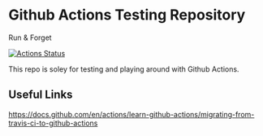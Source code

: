 # Github Actions Testing Repository

Run & Forget

[![Actions Status](https://github.com/vkresch/actions-test/workflows/actions/badge.svg)](https://github.com/vkresch/actions-test/actions)

This repo is soley for testing and playing around with Github Actions.

## Useful Links

https://docs.github.com/en/actions/learn-github-actions/migrating-from-travis-ci-to-github-actions